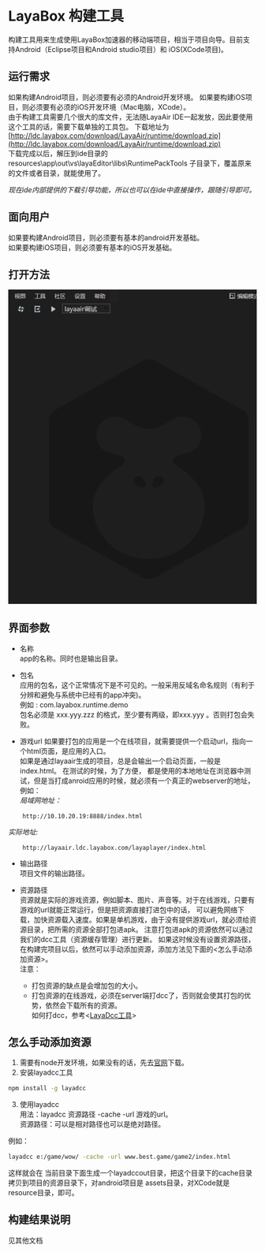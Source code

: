 # LayaBox 构建工具
构建工具用来生成使用LayaBox加速器的移动端项目，相当于项目向导。目前支持Android（Eclipse项目和Android studio项目）和
iOS(XCode项目)。

## 运行需求
如果构建Android项目，则必须要有必须的Android开发环境。
如果要构建iOS项目，则必须要有必须的iOS开发环境（Mac电脑，XCode）。  
由于构建工具需要几个很大的库文件，无法随LayaAir IDE一起发放，因此要使用这个工具的话，需要下载单独的工具包。
下载地址为  
[http://ldc.layabox.com/download/LayaAir/runtime/download.zip](http://ldc.layabox.com/download/LayaAir/runtime/download.zip)  
下载完成以后，解压到ide目录的 resources\app\out\vs\layaEditor\libs\RuntimePackTools 子目录下，覆盖原来的文件或者目录，就能使用了。

*现在ide内部提供的下载引导功能，所以也可以在ide中直接操作，跟随引导即可。*

## 面向用户
如果要构建Android项目，则必须要有基本的android开发基础。  
如果要构建iOS项目，则必须要有基本的iOS开发基础。

## 打开方法
![](img_runtimeproj/open.gif)  

## 界面参数

* 名称  
app的名称。同时也是输出目录。

* 包名   
应用的包名，这个正常情况下是不可见的。一般采用反域名命名规则（有利于分辨和避免与系统中已经有的app冲突)。   
例如 : com.layabox.runtime.demo   
包名必须是 xxx.yyy.zzz 的格式，至少要有两级，即xxx.yyy 。否则打包会失败。

* 游戏url
如果要打包的应用是一个在线项目，就需要提供一个启动url，指向一个html页面，是应用的入口。  
如果是通过layaair生成的项目，总是会输出一个启动页面，一般是index.html。 在测试的时候，为了方便，
都是使用的本地地址在浏览器中测试，但是当打成anroid应用的时候，就必须有一个真正的webserver的地址，
例如：  
*局域网地址：*  
``` 
    http://10.10.20.19:8888/index.html
```
*实际地址:*  
```
    http://layaair.ldc.layabox.com/layaplayer/index.html
```

* 输出路径  
项目文件的输出路径。

* 资源路径  
资源就是实际的游戏资源，例如脚本、图片、声音等。对于在线游戏，只要有游戏的url就能正常运行，但是把资源直接打进包中的话，
可以避免网络下载，加快资源载入速度。如果是单机游戏，由于没有提供游戏url，就必须给资源目录，把所需的资源全部打包进apk。
注意打包进apk的资源依然可以通过我们的dcc工具（资源缓存管理）进行更新。
如果这时候没有设置资源路径，在构建完项目以后，依然可以手动添加资源，添加方法见下面的<怎么手动添加资源>。  
注意：  
    * 打包资源的缺点是会增加包的大小。  
    * 打包资源的在线游戏，必须在server端打dcc了，否则就会使其打包的优势，依然会下载所有的资源。    
    如何打dcc，参考<[LayaDcc工具](LayaDcc工具.md)> 

## 怎么手动添加资源
1. 需要有node开发环境，如果没有的话，先去[官网](https://nodejs.org/en/)下载。
2. 安装layadcc工具
```sh
npm install -g layadcc
```
3. 使用layadcc  
用法：layadcc 资源路径 -cache -url 游戏的url。  
资源路径：可以是相对路径也可以是绝对路径。
  
例如：  
```sh
layadcc e:/game/wow/ -cache -url www.best.game/game2/index.html
```
这样就会在 当前目录下面生成一个layadccout目录，把这个目录下的cache目录拷贝到项目的资源目录下，对android项目是
assets目录，对XCode就是resource目录，即可。

## 构建结果说明
见其他文档

